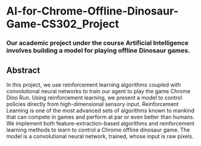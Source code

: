 # AI-for-Chrome-Offline-Dinosaur-Game-CS302_Project

### Our academic project under the course Artificial Intelligence involves building a model for playing offline Dinosaur games. 
## Abstract
In this project, we use reinforcement learning algorithms coupled with convolutional neural networks to train our agent to play the game Chrome Dino Run. Using reinforcement learning, we present a model to control policies directly from high-dimensional sensory input. Reinforcement Learning is one of the most advanced sets of algorithms known to mankind that can compete in games and perform at par or even better than humans. We implement both feature-extraction-based algorithms and reinforcement learning methods to learn to control a Chrome offline dinosaur game. The model is a convolutional neural network, trained, whose input is raw pixels.
